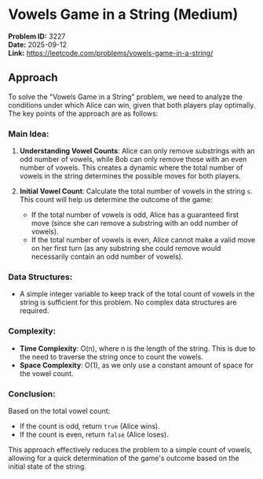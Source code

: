 # Vowels Game in a String (Medium)

**Problem ID:** 3227  
**Date:** 2025-09-12  
**Link:** https://leetcode.com/problems/vowels-game-in-a-string/

## Approach

To solve the "Vowels Game in a String" problem, we need to analyze the conditions under which Alice can win, given that both players play optimally. The key points of the approach are as follows:

### Main Idea:
1. **Understanding Vowel Counts**: Alice can only remove substrings with an odd number of vowels, while Bob can only remove those with an even number of vowels. This creates a dynamic where the total number of vowels in the string determines the possible moves for both players.

2. **Initial Vowel Count**: Calculate the total number of vowels in the string `s`. This count will help us determine the outcome of the game:
   - If the total number of vowels is odd, Alice has a guaranteed first move (since she can remove a substring with an odd number of vowels).
   - If the total number of vowels is even, Alice cannot make a valid move on her first turn (as any substring she could remove would necessarily contain an odd number of vowels).

### Data Structures:
- A simple integer variable to keep track of the total count of vowels in the string is sufficient for this problem. No complex data structures are required.

### Complexity:
- **Time Complexity**: O(n), where n is the length of the string. This is due to the need to traverse the string once to count the vowels.
- **Space Complexity**: O(1), as we only use a constant amount of space for the vowel count.

### Conclusion:
Based on the total vowel count:
- If the count is odd, return `true` (Alice wins).
- If the count is even, return `false` (Alice loses).

This approach effectively reduces the problem to a simple count of vowels, allowing for a quick determination of the game's outcome based on the initial state of the string.

